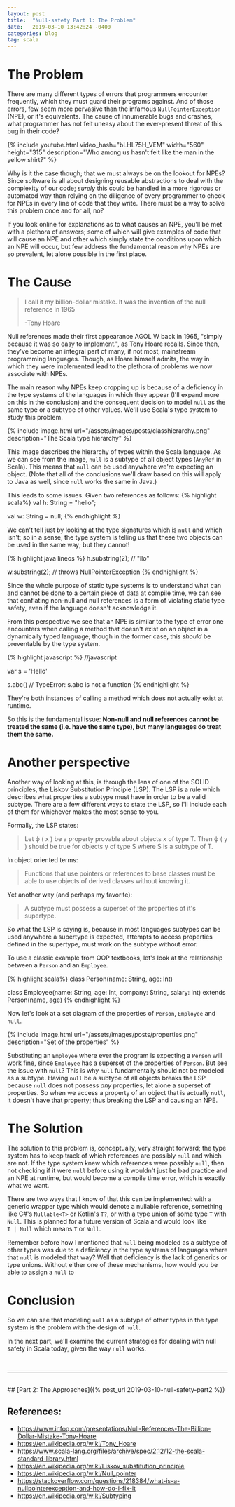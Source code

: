 ```yaml
---
layout: post
title:  "Null-safety Part 1: The Problem"
date:   2019-03-10 13:42:24 -0400
categories: blog
tag: scala
---
```


# The Problem

There are many different types of errors that programmers encounter frequently, which they must guard their programs against. And of those errors, few seem more pervasive than the infamous `NullPointerException` (NPE), or it's equivalents. The cause of innumerable bugs and crashes, what programmer has not felt uneasy about the ever-present threat of this bug in their code?

{% include youtube.html video_hash="bLHL75H_VEM" width="560" height="315" description="Who among us hasn't felt like the man in the yellow shirt?" %}

Why is it the case though; that we must always be on the lookout for NPEs?  Since software is all about designing reusable abstractions to deal with the complexity of our code; _surely_ this could be handled in a more rigorous or automated way than relying on the diligence of every programmer to check for NPEs in every line of code that they write.  There must be a way to solve this problem once and for all, no?

If you look online for explanations as to what causes an NPE, you'll be met with a plethora of answers;  some of which will give examples of code that will cause an NPE and other which simply state the conditions upon which an NPE will occur, but few address the fundamental reason why NPEs are so prevalent, let alone possible in the first place.

# The Cause

> I call it my billion-dollar mistake. It was the invention of the null reference in 1965
>
> -Tony Hoare

Null references made their first appearance AGOL W back in 1965, "simply because it was so easy to implement.", as Tony Hoare recalls.  Since then, they've become an integral part of many, if not most, mainstream programming languages.  Though, as Hoare himself admits, the way in which they were implemented lead to the plethora of problems we now associate with NPEs.

The main reason why NPEs keep cropping up is because of a deficiency in the type systems of the languages in which they appear (I'll expand more on this in the conclusion) and the consequent decision to model `null` as the same type or a subtype of other values.  We'll use Scala's type system to study this problem.

{% include image.html url="/assets/images/posts/classhierarchy.png" description="The Scala type hierarchy" %}

This image describes the hierarchy of types within the Scala language.  As we can see from the image, `null` is a subtype of all object types (`AnyRef` in Scala).  This means that `null` can be used anywhere we're expecting an object.  (Note that all of the conclusions we'll draw based on this will apply to Java as well, since `null` works the same in Java.)

This leads to some issues. Given two references as follows:
{% highlight scala%}
val h: String = "hello";

val w: String = null;
{% endhighlight %}

We can't tell just by looking at the type signatures which is `null` and which isn't; so in a sense, the type system is telling us that these two objects can be used in the same way; but they cannot!

{% highlight java lineos %}
h.substring(2); // "llo"

w.substring(2); // throws NullPointerException
{% endhighlight %}

Since the whole purpose of static type systems is to understand what can and cannot be done to a certain piece of data at compile time, we can see that conflating non-null and null references is a form of violating static type safety, even if the language doesn't acknowledge it.

From this perspective we see that an NPE is similar to the type of error one encounters when calling a method that doesn't exist on an object in a dynamically typed language; though in the former case, this _should_ be preventable by the type system.

{% highlight javascript %}
//javascript

var s = 'Hello'

s.abc() // TypeError: s.abc is not a function
{% endhighlight %}

They're both instances of calling a method which does not actually exist at runtime.

So this is the fundamental issue: **Non-null and null references cannot be treated the same (i.e. have the same type), but many languages do treat them the same.**

# Another perspective

Another way of looking at this, is through the lens of one of the SOLID principles, the Liskov Substitution Principle (LSP).  The LSP is a rule which describes what properties a subtype must have in order to be a valid subtype. There are a few different ways to state the LSP, so I'll include each of them for whichever makes the most sense to you.

Formally, the LSP states:

> Let ϕ ( x ) be a property provable about objects x of type T. Then ϕ ( y ) should be true for objects y of type S where S is a subtype of T. 

In object oriented terms:

> Functions that use pointers or references to base classes must be able to use objects of derived classes without knowing it.

Yet another way (and perhaps my favorite):

> A subtype must possess a superset of the properties of it's supertype.

So what the LSP is saying is, because in most languages subtypes can be used anywhere a supertype is expected, attempts to access properties defined in the supertype, must work on the subtype without error.

To use a classic example from OOP textbooks, let's look at the relationship between a `Person` and an `Employee`.

{% highlight scala%}
class Person(name: String, age: Int)

class Employee(name: String, age: Int, company: String, salary: Int)
 extends Person(name, age)
{% endhighlight %}

Now let's look at a set diagram of the properties of `Person`, `Employee` and `null`.

{% include image.html url="/assets/images/posts/properties.png" description="Set of the properties" %}

Substituting an `Employee` where ever the program is expecting a `Person` will work fine, since `Employee` has a superset of the properties of `Person`.  But see the issue with `null`?  This is why `null` fundamentally should not be modeled as a subtype.  Having `null` be a subtype of all objects breaks the LSP because `null` does not possess _any_ properties, let alone a superset of properties.  So when we access a property of an object that is actually `null`, it doesn't have that property; thus breaking the LSP and causing an NPE.

# The Solution

The solution to this problem is, conceptually, very straight forward;  the type system has to keep track of which references are possibly `null` and which are not.  If the type system knew which references were possibly `null`, then not checking if it were `null` before using it wouldn't just be bad practice and an NPE at runtime, but would become a compile time error, which is exactly what we want.

There are two ways that I know of that this can be implemented:  with a generic wrapper type which would denote a nullable reference, something like C#'s `Nullable<T>` or Kotlin's `T?`, or with a type union of some type `T` with `Null`.  This is planned for a future version of Scala and would look like <br/> `T | Null` which means `T` or `Null`.

Remember before how I mentioned that `null` being modeled as a subtype of other types was due to a deficiency in the type systems of languages where that `null` is modeled that way?  Well that deficiency is the lack of generics or type unions.  Without either one of these mechanisms, how would you be able to assign a `null` to 

# Conclusion

So we can see that modeling `null` as a subtype of other types in the type system is the problem with the design of `null`.

In the next part, we'll examine the current strategies for dealing with null safety in Scala today, given the way `null` works.

<br/>

***

<br/>
## [Part 2: The Approaches]({% post_url 2019-03-10-null-safety-part2 %})

## References:

* <https://www.infoq.com/presentations/Null-References-The-Billion-Dollar-Mistake-Tony-Hoare>
* <https://en.wikipedia.org/wiki/Tony_Hoare>
* <https://www.scala-lang.org/files/archive/spec/2.12/12-the-scala-standard-library.html>
* <https://en.wikipedia.org/wiki/Liskov_substitution_principle>
* <https://en.wikipedia.org/wiki/Null_pointer>
* <https://stackoverflow.com/questions/218384/what-is-a-nullpointerexception-and-how-do-i-fix-it>
* <https://en.wikipedia.org/wiki/Subtyping>